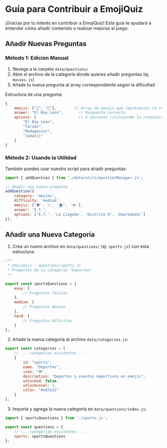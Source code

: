 # Guía para Contribuir a EmojiQuiz

¡Gracias por tu interés en contribuir a EmojiQuiz! Esta guía te ayudará a entender cómo añadir contenido o realizar mejoras al juego.

## Añadir Nuevas Preguntas

### Método 1: Edición Manual

1. Navega a la carpeta `data/questions/`
2. Abre el archivo de la categoría donde quieres añadir preguntas (ej. `movies.js`)
3. Añade tu nueva pregunta al array correspondiente según la dificultad

Estructura de una pregunta:
```javascript
{
    emojis: ["🦁", "👑"],        // Array de emojis que representan la respuesta
    answer: "El Rey León",       // Respuesta correcta
    options: [                   // 4 opciones (incluyendo la respuesta correcta)
        "El Rey León", 
        "Tarzán", 
        "Madagascar", 
        "Jumanji"
    ]
}
```

### Método 2: Usando la Utilidad

También puedes usar nuestro script para añadir preguntas:

```javascript
import { addQuestion } from './data/utils/questionManager.js';

// Añadir una nueva pregunta
addQuestion({
    category: 'movies',
    difficulty: 'medium',
    emojis: ['👽', '📞', '🏠', '🚲'],
    answer: 'E.T.',
    options: ['E.T.', 'La Llegada', 'Distrito 9', 'Depredador']
});
```

## Añadir una Nueva Categoría

1. Crea un nuevo archivo en `data/questions/` (ej. `sports.js`) con esta estructura:

```javascript
/**
 * EmojiQuiz - questions/sports.js
 * Preguntas de la categoría "Deportes"
 */

export const sportsQuestions = {
    easy: [
        // Preguntas fáciles
    ],
    medium: [
        // Preguntas medias
    ],
    hard: [
        // Preguntas difíciles
    ]
};
```

2. Añade la nueva categoría al archivo `data/categories.js`:

```javascript
export const categories = [
    // ... categorías existentes ...
    {
        id: "sports",
        name: "Deportes",
        icon: "⚽",
        description: "Deportes y eventos deportivos en emojis",
        unlocked: false,
        unlockLevel: 3,
        color: "#e67e22"
    }
];
```

3. Importa y agrega la nueva categoría en `data/questions/index.js`:

```javascript
import { sportsQuestions } from './sports.js';

export const questions = {
    // ... categorías existentes ...
    sports: sportsQuestions
}; 